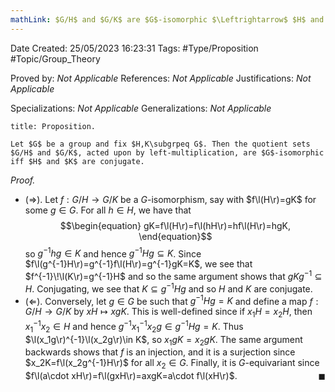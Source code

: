 ```yaml
---
mathLink: $G/H$ and $G/K$ are $G$-isomorphic $\Leftrightarrow$ $H$ and $K$ are conjugate
---
```


<div class="topSpace"></div>

Date Created: 25/05/2023 16:23:31
Tags: #Type/Proposition #Topic/Group_Theory

Proved by: <i>Not Applicable</i>
References: <i>Not Applicable</i>
Justifications: <i>Not Applicable</i>

Specializations: <i>Not Applicable</i>
Generalizations: <i>Not Applicable</i>

``` ad-Proposition
title: Proposition.

Let $G$ be a group and fix $H,K\subgrpeq G$. Then the quotient sets $G/H$ and $G/K$, acted upon by left-multiplication, are $G$-isomorphic iff $H$ and $K$ are conjugate.

```

<i>Proof.</i>
* ($\Rightarrow$). Let $f:G/H\to G/K$ be a $G$-isomorphism, say with $f\l(H\r)=gK$ for some $g\in G$. For all $h\in H$, we have that
$$\begin{equation}
    gK=f\l(H\r)=f\l(hH\r)=hf\l(H\r)=hgK,
\end{equation}$$
so $g^{-1}hg\in K$ and hence $g^{-1}Hg\subseteq K$. Since $f\l(g^{-1}H\r)=g^{-1}f\l(H\r)=g^{-1}gK=K$, we see that $f^{-1}\!\l(K\r)=g^{-1}H$ and so the same argument shows that $gKg^{-1}\subseteq H$. Conjugating, we see that $K\subseteq g^{-1}Hg$ and so $H$ and $K$ are conjugate.
* ($\Leftarrow$). Conversely, let $g\in G$ be such that $g^{-1}Hg=K$ and define a map $f:G/H\to G/K$ by $xH\mapsto xgK$. This is well-defined since if $x_1H=x_2H$, then $x_1^{-1}x_2\in H$ and hence $g^{-1}x_1^{-1}x_2g\in g^{-1}Hg=K$. Thus $\l(x_1g\r)^{-1}\l(x_2g\r)\in K$, so $x_1gK=x_2gK$. The same argument backwards shows that $f$ is an injection, and it is a surjection since $x_2K=f\l(x_2g^{-1}H\r)$ for all $x_2\in G$. Finally, it is $G$-equivariant since $f\l(a\cdot xH\r)=f\l(gxH\r)=axgK=a\cdot f\l(xH\r)$.<span style="float:right;">$\blacksquare$</span>

